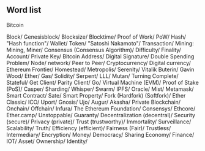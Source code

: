 ## Word list

Bitcoin

Block/
Genesisblock/
Blocksize/
Blocktime/
Proof of Work/
PoW/
Hash/
"Hash function"/
Wallet/
Token/
"Satoshi Nakamoto"/
Transaction/
Mining: Mining, Miner/
Consensus (Consensus Algorithm)/
Difficulty/
Finality/
Account/
Private Key/
Bitcoin Address/
Digital Signature/
Double Spending Problem/
Node/
network/
Peer to Peer/
Cryptocurrency/
Digital currency/
Ethereum
Frontier/
Homestead/
Metropolis/
Serenity/
Vitalik Buterin/
Gavin Wood/
Ether/
Gas/
Solidity/
Serpent/
LLL/
Mutan/
Turning Complete/
Stateful/
Get Client/
Parity Client/
Go/
Virtual Machine (EVM)/
Proof of Stake (PoS)/
Casper/
Sharding/
Whisper/
Swarm/
IPFS/
Oracle/
Mist/
Metamask/
Smart Contract/
Sate/
Smart Property/
Fork (Hardfork) (Softfork)/
Ether Classic/
ICO/
Uport/
Gnosis/
Ujo/
Augur/
Akasha/
Private Blockchain/
Onchain/
Offchain/
Infura/
The Ethereum Foundation/
Consensys/
Ethcore/
Ether.camp/
Unstoppable/
Guaranty/
Decentralization (decentral)/
Security (secure)/
Privacy (private)/
Trust (trustworthy)/
Immortality/
Surveillance/
Scalability/
Truth/
Efficiency (efficient)/
Fairness (Fair)/
Trustless/
Intermediary/
Encryption/
Money/
Democracy/
Sharing Economy/
Finance/
IOT/
Asset/
Ownership/
Identity/
